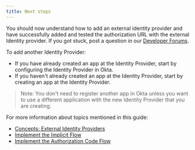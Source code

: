 ```yaml
---
title: Next steps
---
```

You should now understand how to add an external identity provider and have successfully <GuideLink link="../create-an-app-at-idp">added</GuideLink> and <GuideLink link="../use-idp-to-sign-in">tested the authorization URL</GuideLink> with the external Identity provider. If you got stuck, post a question in our [Developer Forums](https://devforum.okta.com).

To add another Identity Provider:
* If you have already created an app at the Identity Provider, start by <GuideLink link="../configure-idp-in-okta">configuring the Identity Provider in Okta</GuideLink>.
* If you haven't already created an app at the Identity Provider, start by <GuideLink link="../create-an-app-at-idp/">creating an app at the Identity Provider</GuideLink>.

> Note: You don't need to <GuideLink link="../register-app-in-okta">register another app in Okta</GuideLink> unless you want to use a different application with the new Identity Provider that you are creating.

For more information about topics mentioned in this guide:

* [Concepts: External Identity Providers](/docs/concepts/identity-providers/)
* [Implement the Implicit Flow](/docs/guides/implement-implicit/overview/)
* [Implement the Authorization Code Flow](/docs/guides/implement-auth-code/overview/)


